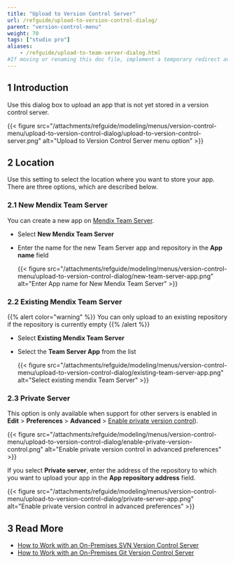 ```yaml
---
title: "Upload to Version Control Server"
url: /refguide/upload-to-version-control-dialog/
parent: "version-control-menu"
weight: 70
tags: ["studio pro"]
aliases:
    - /refguide/upload-to-team-server-dialog.html
#If moving or renaming this doc file, implement a temporary redirect and let the respective team know they should update the URL in the product. See Mapping to Products for more details.
---
```


## 1 Introduction

Use this dialog box to upload an app that is not yet stored in a version control server.

{{< figure src="/attachments/refguide/modeling/menus/version-control-menu/upload-to-version-control-dialog/upload-to-version-control-server.png" alt="Upload to Version Control Server menu option" >}}

## 2 Location

Use this setting to select the location where you want to store your app. There are three options, which are described below.

### 2.1 New Mendix Team Server

You can create a new app on [Mendix Team Server](/developerportal/collaborate/team-server/).

* Select **New Mendix Team Server**
* Enter the name for the new Team Server app and repository in the **App name** field

	{{< figure src="/attachments/refguide/modeling/menus/version-control-menu/upload-to-version-control-dialog/new-team-server-app.png" alt="Enter App name for New Mendix Team Server" >}}

### 2.2 Existing Mendix Team Server

{{% alert color="warning" %}}
You can only upload to an existing repository if the repository is currently empty
{{% /alert %}}

* Select **Existing Mendix Team Server**
* Select the **Team Server App** from the list

	{{< figure src="/attachments/refguide/modeling/menus/version-control-menu/upload-to-version-control-dialog/existing-team-server-app.png" alt="Select existing mendix Team Server" >}}

### 2.3 Private Server

This option is only available when support for other servers is enabled in **Edit** > **Preferences** > **Advanced** > [Enable private version control](/refguide/preferences-dialog/#enable)).

{{< figure src="/attachments/refguide/modeling/menus/version-control-menu/upload-to-version-control-dialog/enable-private-version-control.png" alt="Enable private version control in advanced preferences" >}}

If you select **Private server**, enter the address of the repository to which you want to upload your app in the **App repository address** field.

{{< figure src="/attachments/refguide/modeling/menus/version-control-menu/upload-to-version-control-dialog/private-server-app.png" alt="Enable private version control in advanced preferences" >}}

## 3 Read More

* [How to Work with an On-Premises SVN Version Control Server](/howto/collaboration-requirements-management/on-premises-svn-howto/)
* [How to Work with an On-Premises Git Version Control Server](/howto/collaboration-requirements-management/on-premises-git-howto/)
